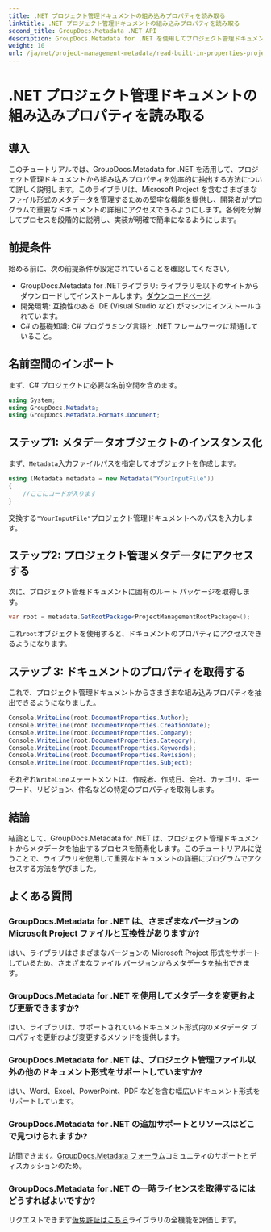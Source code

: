 ```yaml
---
title: .NET プロジェクト管理ドキュメントの組み込みプロパティを読み取る
linktitle: .NET プロジェクト管理ドキュメントの組み込みプロパティを読み取る
second_title: GroupDocs.Metadata .NET API
description: GroupDocs.Metadata for .NET を使用してプロジェクト管理ドキュメントからメタデータを抽出する方法を学びます。文書処理能力を強化します。
weight: 10
url: /ja/net/project-management-metadata/read-built-in-properties-project-management-documents/
---
```


# .NET プロジェクト管理ドキュメントの組み込みプロパティを読み取る

## 導入
このチュートリアルでは、GroupDocs.Metadata for .NET を活用して、プロジェクト管理ドキュメントから組み込みプロパティを効率的に抽出する方法について詳しく説明します。このライブラリは、Microsoft Project を含むさまざまなファイル形式のメタデータを管理するための堅牢な機能を提供し、開発者がプログラムで重要なドキュメントの詳細にアクセスできるようにします。各例を分解してプロセスを段階的に説明し、実装が明確で簡単になるようにします。
## 前提条件
始める前に、次の前提条件が設定されていることを確認してください。
-  GroupDocs.Metadata for .NETライブラリ: ライブラリを以下のサイトからダウンロードしてインストールします。[ダウンロードページ](https://releases.groupdocs.com/metadata/net/).
- 開発環境: 互換性のある IDE (Visual Studio など) がマシンにインストールされています。
- C# の基礎知識: C# プログラミング言語と .NET フレームワークに精通していること。

## 名前空間のインポート
まず、C# プロジェクトに必要な名前空間を含めます。
```csharp
using System;
using GroupDocs.Metadata;
using GroupDocs.Metadata.Formats.Document;
```
## ステップ1: メタデータオブジェクトのインスタンス化
まず、`Metadata`入力ファイルパスを指定してオブジェクトを作成します。
```csharp
using (Metadata metadata = new Metadata("YourInputFile"))
{
    //ここにコードが入ります
}
```
交換する`"YourInputFile"`プロジェクト管理ドキュメントへのパスを入力します。
## ステップ2: プロジェクト管理メタデータにアクセスする
次に、プロジェクト管理ドキュメントに固有のルート パッケージを取得します。
```csharp
var root = metadata.GetRootPackage<ProjectManagementRootPackage>();
```
これ`root`オブジェクトを使用すると、ドキュメントのプロパティにアクセスできるようになります。
## ステップ 3: ドキュメントのプロパティを取得する
これで、プロジェクト管理ドキュメントからさまざまな組み込みプロパティを抽出できるようになりました。
```csharp
Console.WriteLine(root.DocumentProperties.Author);
Console.WriteLine(root.DocumentProperties.CreationDate);
Console.WriteLine(root.DocumentProperties.Company);
Console.WriteLine(root.DocumentProperties.Category);
Console.WriteLine(root.DocumentProperties.Keywords);
Console.WriteLine(root.DocumentProperties.Revision);
Console.WriteLine(root.DocumentProperties.Subject);
```
それぞれ`WriteLine`ステートメントは、作成者、作成日、会社、カテゴリ、キーワード、リビジョン、件名などの特定のプロパティを取得します。

## 結論
結論として、GroupDocs.Metadata for .NET は、プロジェクト管理ドキュメントからメタデータを抽出するプロセスを簡素化します。このチュートリアルに従うことで、ライブラリを使用して重要なドキュメントの詳細にプログラムでアクセスする方法を学びました。

## よくある質問
### GroupDocs.Metadata for .NET は、さまざまなバージョンの Microsoft Project ファイルと互換性がありますか?
はい、ライブラリはさまざまなバージョンの Microsoft Project 形式をサポートしているため、さまざまなファイル バージョンからメタデータを抽出できます。
### GroupDocs.Metadata for .NET を使用してメタデータを変更および更新できますか?
はい、ライブラリは、サポートされているドキュメント形式内のメタデータ プロパティを更新および変更するメソッドを提供します。
### GroupDocs.Metadata for .NET は、プロジェクト管理ファイル以外の他のドキュメント形式をサポートしていますか?
はい、Word、Excel、PowerPoint、PDF などを含む幅広いドキュメント形式をサポートしています。
### GroupDocs.Metadata for .NET の追加サポートとリソースはどこで見つけられますか?
訪問できます。[GroupDocs.Metadata フォーラム](https://forum.groupdocs.com/c/metadata/14)コミュニティのサポートとディスカッションのため。
### GroupDocs.Metadata for .NET の一時ライセンスを取得するにはどうすればよいですか?
リクエストできます[仮免許証はこちら](https://purchase.groupdocs.com/temporary-license/)ライブラリの全機能を評価します。